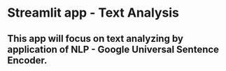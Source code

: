 #  Streamlit app - Text Analysis
## This app will focus on text analyzing by application of NLP - Google Universal Sentence Encoder.
